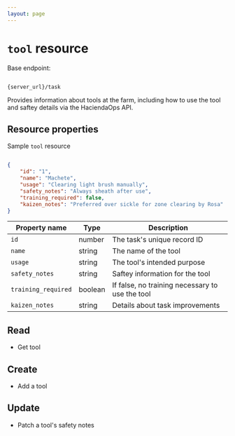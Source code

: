 ```yaml
---
layout: page
---
```


# `tool` resource

Base endpoint:

```shell

{server_url}/task
```

Provides information about tools at the farm, including how to use the tool and saftey details via the HaciendaOps API.

## Resource properties

Sample `tool` resource

```json

{
    "id": "1",
    "name": "Machete",
    "usage": "Clearing light brush manually",
    "safety_notes": "Always sheath after use",
    "training_required": false,
    "kaizen_notes": "Preferred over sickle for zone clearing by Rosa"
}
```

| Property name | Type | Description |
| ------------- | ----------- | ----------- |
| `id` | number | The task's unique record ID |
| `name` | string | The name of the tool |
| `usage` | string | The tool's intended purpose |
| `safety_notes` | string | Saftey information for the tool |
| `training_required` | boolean | If false, no training necessary to use the tool |
| `kaizen_notes` | string | Details about task improvements |

## Read

* Get tool

## Create

* Add a tool

## Update

* Patch a tool's safety notes
